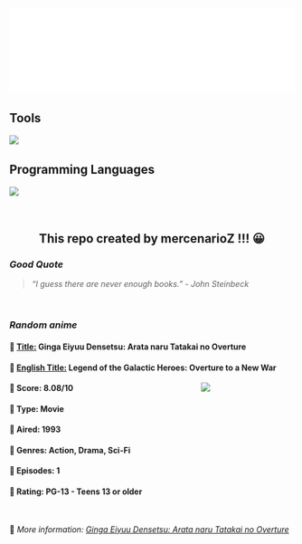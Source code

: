 
<img src="svg/nai.svg" />

<p>
  <h2>Tools</h2>
  <a href="https://skillicons.dev">
    <img src="https://skillicons.dev/icons?i=git,bash,vim,ubuntu,tensorflow,pytorch,docker,raspberrypi" />
  </a>

  <br />

  <h2>Programming Languages</h2>

  <a href="https://skillicons.dev">
    <img src="https://skillicons.dev/icons?i=python,c,cpp" />
  </a>
</p>

<br />

<h2 align="center">This repo created by mercenarioZ !!! 😀</h2>
<h3><i>Good Quote</i></h3>

<blockquote>
<i>
“I guess there are never enough books.” - John Steinbeck
</i>
</blockquote>

<br />

<h3><i>Random anime</i></h3>

<h4>
  <strong>🥭 <u>Title:</u></strong> Ginga Eiyuu Densetsu: Arata naru Tatakai no Overture
</h4>

<h4>🌿 <u>English Title:</u> Legend of the Galactic Heroes: Overture to a New War</h4>

<img align="right" width="165" src=https://cdn.myanimelist.net/images/anime/8/22498.jpg />

<h4>🌱 Score: 8.08/10</h4>

<h4>🌲 Type: Movie</h4>

<h4>🌴 Aired: 1993</h4>

<h4>🌵 Genres: Action, Drama, Sci-Fi</h4>

<h4>🥑 Episodes: 1</h4>

<h4>🍏 Rating: PG-13 - Teens 13 or older</h4>

<br />

🍂 *More information: [Ginga Eiyuu Densetsu: Arata naru Tatakai no Overture](https://myanimelist.net/anime/3016/Ginga_Eiyuu_Densetsu__Arata_naru_Tatakai_no_Overture)*
    